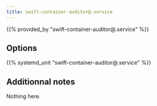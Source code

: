 ```yaml
---
title: swift-container-auditor@.service
---
```


{{% provided_by "swift-container-auditor@.service" %}}

## Options

{{% systemd_unit "swift-container-auditor@.service" %}}

## Additionnal notes

Nothing here.